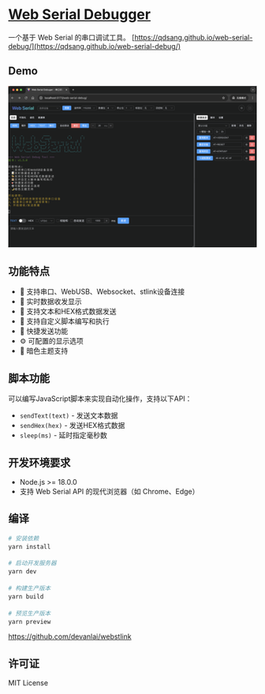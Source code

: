 # [Web Serial Debugger](https://qdsang.github.io/web-serial-debug/)

一个基于 Web Serial 的串口调试工具。 [https://qdsang.github.io/web-serial-debug/](https://qdsang.github.io/web-serial-debug/)

## Demo

![Image](./docs/preview.png "LV GUI Builder Preview")


## 功能特点

- 🔌 支持串口、WebUSB、Websocket、stlink设备连接
- 📝 实时数据收发显示
- 🎨 支持文本和HEX格式数据发送
- 📜 支持自定义脚本编写和执行
- 🎯 快捷发送功能
- ⚙️ 可配置的显示选项
- 🌙 暗色主题支持

## 脚本功能
可以编写JavaScript脚本来实现自动化操作，支持以下API：
- `sendText(text)` - 发送文本数据
- `sendHex(hex)` - 发送HEX格式数据
- `sleep(ms)` - 延时指定毫秒数

## 开发环境要求

- Node.js >= 18.0.0
- 支持 Web Serial API 的现代浏览器（如 Chrome、Edge）

## 编译

```bash
# 安装依赖
yarn install

# 启动开发服务器
yarn dev

# 构建生产版本
yarn build

# 预览生产版本
yarn preview
```

https://github.com/devanlai/webstlink

## 许可证

MIT License
